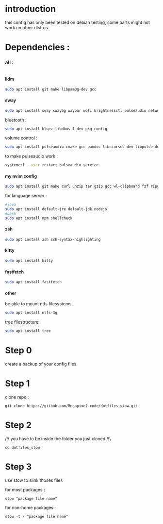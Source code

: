 # introduction

this config has only been tested on debian testing, some parts might not work on other distros.

# Dependencies :

### all :
```sh
```

#### lidm
```sh
sudo apt install git make libpam0g-dev gcc
```
#### sway
```sh
sudo apt install sway swaybg waybar wofi brightnessctl pulseaudio network-manager inotify-tools psmisc autotiling
```

bluetooth :
```sh
sudo apt install bluez libdbus-1-dev pkg-config
```

volume control :
```sh
sudo apt install pulseaudio cmake gcc pandoc libncurses-dev libpulse-dev
```

to make pulseaudio work :
```sh
systemctl --user restart pulseaudio.service
```

#### my nvim config
```sh
sudo apt install git make curl unzip tar gzip gcc wl-clipboard fzf ripgrep
```
for language server :
```sh
#java
sudo apt install default-jre default-jdk nodejs
#bash
sudo apt install npm shellcheck
```
#### zsh
```sh
sudo apt install zsh zsh-syntax-highlighting
```
#### kitty
```sh
sudo apt install kitty
```
#### fastfetch
```sh
sudo apt install fastfetch
```
#### other
be able to mount ntfs filesystems
```sh
sudo apt install ntfs-3g
```
tree filestructure:
```sh
sudo apt install tree
```


# Step 0
create a backup of your config files.

# Step 1
clone repo :

```git clone https://github.com/Megapixel-code/dotfiles_stow.git```

# Step 2

/!\ you have to be inside the folder you just cloned /!\
```
cd dotfiles_stow
```

# Step 3

use stow to slink thoses files

for most packages :

```
stow "package file name"
```

for non-home packages :

```
stow -t / "package file name"
```
